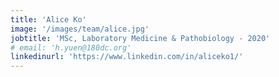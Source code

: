 ```yaml
---
title: 'Alice Ko'
image: '/images/team/alice.jpg'
jobtitle: 'MSc, Laboratory Medicine & Pathobiology - 2020'
# email: 'h.yuen@180dc.org'
linkedinurl: 'https://www.linkedin.com/in/aliceko1/'
---
```


